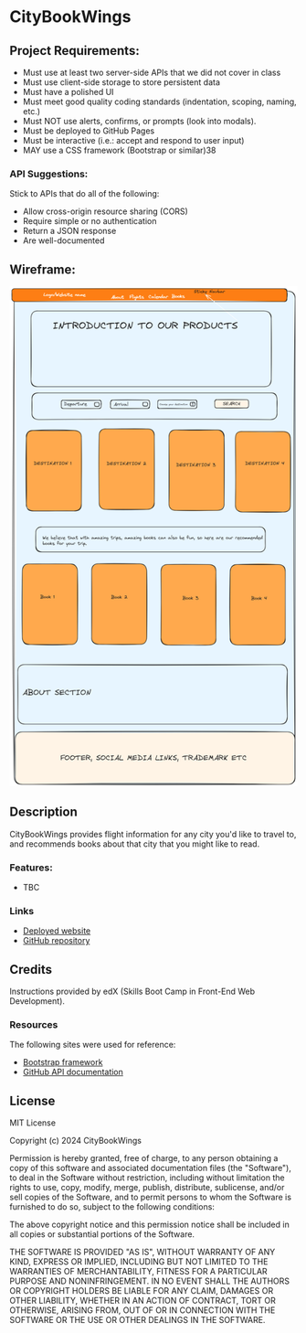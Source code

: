 # CityBookWings

## Project Requirements:
* Must use at least two server-side APIs that we did not cover in class
* Must use client-side storage to store persistent data
* Must have a polished UI
* Must meet good quality coding standards (indentation, scoping, naming, etc.)
* Must NOT use alerts, confirms, or prompts (look into modals).
* Must be deployed to GitHub Pages
* Must be interactive (i.e.: accept and respond to user input)
* MAY use a CSS framework (Bootstrap or similar)38

### API Suggestions:
Stick to APIs that do all of the following:
* Allow cross-origin resource sharing (CORS)
* Require simple or no authentication
* Return a JSON response
* Are well-documented

## Wireframe:

![wireframe](./assets/images/wireframe.png)


## Description

CityBookWings provides flight information for any city you'd like to travel to, and recommends books about that city that you might like to read.

### Features:
* TBC

### Links

* [Deployed website](https://aoifeedx.github.io/city-book-wings/)
* [GitHub repository](https://github.com/AoifeEdX/city-book-wings)

## Credits

Instructions provided by edX (Skills Boot Camp in Front-End Web Development). 

### Resources

The following sites were used for reference:

* [Bootstrap framework](https://getbootstrap.com/)
* [GitHub API documentation](https://docs.github.com/en)

## License

MIT License

Copyright (c) 2024 CityBookWings

Permission is hereby granted, free of charge, to any person obtaining a copy of this software and associated documentation files (the "Software"), to deal in the Software without restriction, including without limitation the rights to use, copy, modify, merge, publish, distribute, sublicense, and/or sell copies of the Software, and to permit persons to whom the Software is furnished to do so, subject to the following conditions:

The above copyright notice and this permission notice shall be included in all copies or substantial portions of the Software.

THE SOFTWARE IS PROVIDED "AS IS", WITHOUT WARRANTY OF ANY KIND, EXPRESS OR IMPLIED, INCLUDING BUT NOT LIMITED TO THE WARRANTIES OF MERCHANTABILITY, FITNESS FOR A PARTICULAR PURPOSE AND NONINFRINGEMENT. IN NO EVENT SHALL THE AUTHORS OR COPYRIGHT HOLDERS BE LIABLE FOR ANY CLAIM, DAMAGES OR OTHER LIABILITY, WHETHER IN AN ACTION OF CONTRACT, TORT OR OTHERWISE, ARISING FROM, OUT OF OR IN CONNECTION WITH THE SOFTWARE OR THE USE OR OTHER DEALINGS IN THE
SOFTWARE.
